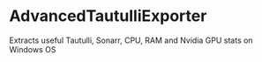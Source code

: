 # AdvancedTautulliExporter
Extracts useful Tautulli, Sonarr, CPU, RAM and Nvidia GPU stats on Windows OS
